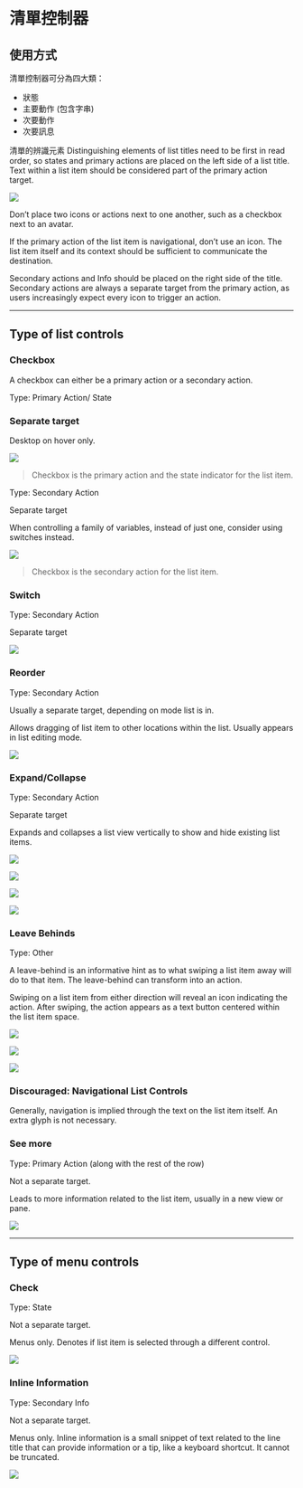 # 清單控制器

## 使用方式

清單控制器可分為四大類：

- 狀態
- 主要動作 (包含字串)
- 次要動作
- 次要訊息


清單的辨識元素
Distinguishing elements of list titles need to be first in read order, so states and primary actions are placed on the left side of a list title. Text within a list item should be considered part of the primary action target.

![](images/components/components-listcontrols-listcontrols-listcontrols_03_large_mdpi.png)

Don’t place two icons or actions next to one another, such as a checkbox next to an avatar.

If the primary action of the list item is navigational, don’t use an icon. The list item itself and its context should be sufficient to communicate the destination.

Secondary actions and Info should be placed on the right side of the title. Secondary actions are always a separate target from the primary action, as users increasingly expect every icon to trigger an action.

---

## Type of list controls
 
### Checkbox

A checkbox can either be a primary action or a secondary action.

Type: Primary Action/ State

### Separate target

Desktop on hover only.

![](images/components/components-listcontrols-typesoflistcontrols-listcontrols_08_large_mdpi.png)

> Checkbox is the primary action and the state indicator for the list item.

Type: Secondary Action

Separate target

When controlling a family of variables, instead of just one, consider using switches instead.

![](images/components/components-listcontrols-typesoflistcontrols-listcontrols_10_large_mdpi.png)

> Checkbox is the secondary action for the list item.

### Switch

Type: Secondary Action

Separate target

![](images/components/components-listcontrols-typesoflistcontrols-listcontrols_30_large_mdpi.png)

### Reorder

Type: Secondary Action

Usually a separate target, depending on mode list is in.

Allows dragging of list item to other locations within the list. Usually appears in list editing mode.

![](images/components/components-listcontrols-typesoflistcontrols-listcontrols_18_large_mdpi.png)

### Expand/Collapse

Type: Secondary Action

Separate target

Expands and collapses a list view vertically to show and hide existing list items.

![](images/components/components-listcontrols-typesoflistcontrols-listcontrols_26a_large_mdpi.png)

![](images/components/components-listcontrols-typesoflistcontrols-listcontrols_26b_large_mdpi.png)

![](images/components/components-listcontrols-typesoflistcontrols-listcontrols_28a_large_mdpi.png)

![](images/components/components-listcontrols-typesoflistcontrols-listcontrols_28b_large_mdpi.png)

### Leave Behinds

Type: Other

A leave-behind is an informative hint as to what swiping a list item away will do to that item. The leave-behind can transform into an action.

Swiping on a list item from either direction will reveal an icon indicating the action. After swiping, the action appears as a text button centered within the list item space.

![](images/components/components-listcontrols-typesoflistcontrols-listcontrols_22a_large_mdpi.png)

![](images/components/components-listcontrols-typesoflistcontrols-listcontrols_22b_large_mdpi.png)

![](images/components/components-listcontrols-typesoflistcontrols-listcontrols_22c_large_mdpi.png) 

### Discouraged: Navigational List Controls

Generally, navigation is implied through the text on the list item itself. An extra glyph is not necessary.

### See more

Type: Primary Action (along with the rest of the row)

Not a separate target.

Leads to more information related to the list item, usually in a new view or pane.

![](images/components/components-listcontrols-typesoflistcontrols-listcontrols_16_large_mdpi.png)

---

## Type of menu controls

### Check

Type: State

Not a separate target.

Menus only. Denotes if list item is selected through a different control.

![](images/components/components-listcontrols-typesofmenucontrols-listcontrols_06_large_mdpi.png)

### Inline Information

Type: Secondary Info

Not a separate target.

Menus only. Inline information is a small snippet of text related to the line title that can provide information or a tip, like a keyboard shortcut. It cannot be truncated.

![](images/components/components-listcontrols-typesofmenucontrols-listcontrols_12_large_mdpi.png)